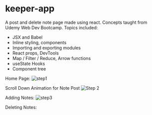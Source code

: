 # keeper-app
A post and delete note page made using react. Concepts taught from Udemy Web Dev Bootcamp.
Topics included:
- JSX and Babel
- Inline styling, components
- Importing and exporting modules
- React props, DevTools
- Map / Filter / Reduce, Arrow functions
- useState Hooks
- Component tree

Home Page:
![step1](https://user-images.githubusercontent.com/31941027/103803563-bb818280-501e-11eb-8c53-22903807ecef.PNG)

Scroll Down Animation for Note Post
![Step 2](https://user-images.githubusercontent.com/31941027/103803702-e9ff5d80-501e-11eb-9ad8-10dbce4b2a70.PNG)

Adding Notes:
![step3](https://user-images.githubusercontent.com/31941027/103804071-86c1fb00-501f-11eb-9820-8f89682c4f58.PNG)

Deleting Notes:

